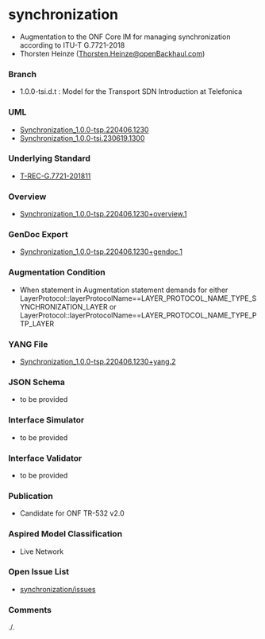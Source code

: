 # synchronization
- Augmentation to the ONF Core IM for managing synchronization according to ITU-T G.7721-2018
- Thorsten Heinze (Thorsten.Heinze@openBackhaul.com)

### Branch
- 1.0.0-tsi.d.t : Model for the Transport SDN Introduction at Telefonica

### UML
- [Synchronization_1.0.0-tsp.220406.1230](./Synchronization_1.0.0-tsp.220406.1230.zip)
- [Synchronization_1.0.0-tsi.230619.1300](./Synchronization_1.0.0-tsi.230619.1300.zip)  

### Underlying Standard
- [T-REC-G.7721-201811](./T-REC-G.7721-201811.pdf)

### Overview 
- [Synchronization_1.0.0-tsp.220406.1230+overview.1](./Synchronization_1.0.0-tsp.220406.1230+overview.1.png)

### GenDoc Export
- [Synchronization_1.0.0-tsp.220406.1230+gendoc.1](./Synchronization_1.0.0-tsp.220406.1230+gendoc.1.doc)

### Augmentation Condition
- When statement in Augmentation statement demands for either LayerProtocol::layerProtocolName==LAYER_PROTOCOL_NAME_TYPE_SYNCHRONIZATION_LAYER or LayerProtocol::layerProtocolName==LAYER_PROTOCOL_NAME_TYPE_PTP_LAYER

### YANG File
- [Synchronization_1.0.0-tsp.220406.1230+yang.2](./Synchronization_1.0.0-tsp.220406.1230+yang.2.zip)

### JSON Schema
- to be provided

### Interface Simulator
- to be provided

### Interface Validator
- to be provided

### Publication
- Candidate for ONF TR-532 v2.0

### Aspired Model Classification
- Live Network

### Open Issue List
- [synchronization/issues](../../issues)

### Comments
./.
